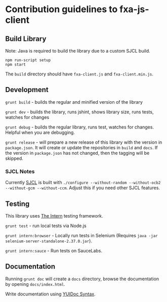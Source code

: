 # Contribution guidelines to fxa-js-client

## Build Library

Note: Java is required to build the library due to a custom SJCL build.

```
npm run-script setup
npm start
```

The `build` directory should have `fxa-client.js` and `fxa-client.min.js`.


## Development

`grunt build` - builds the regular and minified version of the library

`grunt dev` - builds the library, runs jshint, shows library size, runs tests, watches for changes

`grunt debug` - builds the regular library, runs test, watches for changes. Helpful when you are debugging.

`grunt release` - will prepare a new release of this library with the version in `package.json`.
 It will create or update the repositories in `build` and `docs`. If the version in `package.json` has not changed,
 then the tagging will be skipped.


### SJCL Notes

Currently [SJCL](http://bitwiseshiftleft.github.io/sjcl/) is built with `./configure --without-random --without-ocb2 --without-gcm --without-ccm`.
Adjust this if you need other SJCL features.


## Testing

This library uses [The Intern](https://github.com/theintern/intern/wiki) testing framework.

`grunt test` - run local tests via Node.js

`grunt intern:browser` - Locally run tests in Selenium (Requires `java -jar selenium-server-standalone-2.37.0.jar`).

`grunt intern:sauce` - Run tests on SauceLabs.


## Documentation

Running `grunt doc` will create a `docs` directory, browse the documentation by opening `docs/index.html`.

Write documentation using [YUIDoc Syntax](http://yui.github.io/yuidoc/syntax/).
